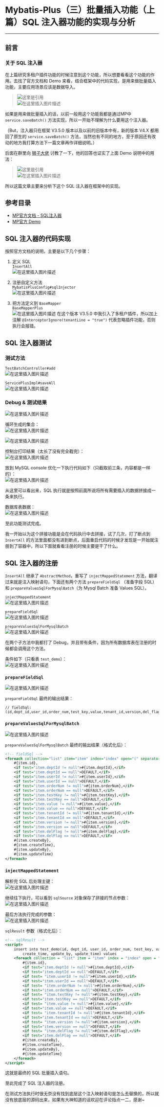# Mybatis-Plus（三）批量插入功能（上篇）SQL 注入器功能的实现与分析
- - -
## 前言
### 关于 SQL 注入器
在上篇研究多租户插件功能的时候注意到这个功能，所以想要看看这个功能的作用。去找了官方文档和 Demo 来看，结合框架中的代码实现，是用来做批量插入功能，主要应用场景应该是数据导入。

> ![这里是引用](img03/9883bb5d40bc4f65a03faf15a2ffdc42.png)<br>
![在这里插入图片描述](img03/8da00858ea074673ba11be2fd37f2fe4.png)

如果是用来做批量插入的话，以前一般用这个功能我都是通过MP中 `service.saveBatch()` 方法实现，所以一开始不理解为什么要用这个注入器。

（But，注入器只在框架 V3.5.0 版本以及以前的旧版本中有，新的版本 V4.X 都用回了原生的 `service.saveBatch()` 方法，当然也有不同的地方，至于原因还有改动的地方我打算方法下一篇文章再作详细说明。）

后面在群里向 [狮子大佬](https://blog.csdn.net/weixin_40461281) 讨教了一下，他的回答也证实了上面 Demo 说明中的用法：

> ![这里是引用](img03/40eff3a3f54f476aa32c9a217d24e5cd.png)<br>
![在这里插入图片描述](img03/d0232e531b984205a935a9021323092a.png)

所以这篇文章主要来分析下这个 SQL 注入器在框架中的实现。

## 参考目录
- [MP官方文档 - SQL注入器](https://baomidou.com/pages/42ea4a/)
- [MP官方 Demo](https://gitee.com/baomidou/mybatis-plus-samples/blob/master/mybatis-plus-sample-deluxe/README.md)

## SQL 注入器的代码实现
按照官方文档的说明，主要是以下几个步骤：

1. 定义 SQL<br>
   `InsertAll`<br>
   ![在这里插入图片描述](img03/82c72575a9fd42748b1a6a67617db55a.png)

2. 注册自定义方法<br>
   `MybatisPlusConfig#sqlInjector`<br>
   ![在这里插入图片描述](img03/8db66bae6b35447fac3f49f088719d36.png)

3. 把方法定义到 `BaseMapper`<br>
   `BaseMapperPlus`<br>
   ![在这里插入图片描述](img03/0ec24a9c2e834cbda7a53899e2c697f4.png)
   在这个版本 V3.5.0 中我引入了多租户插件，所以加上注解 `@InterceptorIgnore(tenantLine = "true")` 代表忽略插件功能，否则执行会报错。

## SQL 注入器测试
### 测试方法
`TestBatchController#add`<br>
![在这里插入图片描述](img03/4fab5bc77079459c9bad962909327c2b.png)

`ServicePlusImpl#saveAll`<br>
![在这里插入图片描述](img03/61e0bf92f2d04188b9379eb7bc43f9e7.png)
### Debug & 测试结果
![在这里插入图片描述](img03/6ec5b68a73e64e8c8b16b0709251c505.png)

循环生成的集合：<br>
![在这里插入图片描述](img03/085655daaa00421c885215b423987bfd.png)

![在这里插入图片描述](img03/dc6e10aff4884ddbb7d330ed697cd9ac.png)

控制台打印结果（太长了没有完全截完）：<br>
![在这里插入图片描述](img03/3195161138b048a4a780996e2c104456.png)

放到 MySQL console 优化一下执行代码如下（只截取前三条，内容都是一样的）：<br>
![在这里插入图片描述](img03/33777434ca294e4899008edc1febfb31.png)

从这里可以看出来，SQL 执行就是按照前面所说将所有需要插入的数据拼接成一条来执行。

数据库表数据：<br>
![在这里插入图片描述](img03/4279b3a0c19849cd946e58bf9bac432c.png)

至此功能测试完成。<br>

我一开始以为这个拼接功能是会在代码执行中去拼接，试了几次，打了断点到 `InsertAll` 的方法里面都没有进到断点，后面重启代码的时候才发现是一开始就注册到了容器中，所以下面就看看注册的时候主要是干了什么。

## SQL 注入器的注册
`InsertAll` 继承了 `AbstractMethod`，重写了 `injectMappedStatement` 方法，翻译过来就是注入映射语句，下面还有两个方法 `prepareFieldSql` （准备字段 SQL）和 `prepareValuesSqlForMysqlBatch`（为 Mysql Batch 准备 Values SQL）。

`injectMappedStatement`<br>
![在这里插入图片描述](img03/a48126252ccc4a50a9639a6a4065c420.png)

`prepareFieldSql`<br>
![在这里插入图片描述](img03/ee89bfa64635462fa8dd514b6b60103c.png)

`prepareValuesSqlForMysqlBatch`<br>
![在这里插入图片描述](img03/f0919bcf11ba45fb969bd1a4e4ac312c.png)

在两个子方法中我都打了 Debug，并且带有条件，因为所有数据库表在注册的时候都会调用这个方法。

条件如下（只看表 `test_demo`）：<br>
![在这里插入图片描述](img03/461d202d39a54795848f166bdecf967d.png)
### `prepareFieldSql`
![在这里插入图片描述](img03/4fbaca3a28e54974a0db22a292142c87.png)

`prepareFieldSql`  最终的输出结果：
```
// fieldSql:
(id,dept_id,user_id,order_num,test_key,value,tenant_id,version,del_flag,create_by,create_time,update_by,update_time)
```
### `prepareValuesSqlForMysqlBatch`
![在这里插入图片描述](img03/010b912f0b6e4e6682c89f9725fef0f6.png)

`prepareValuesSqlForMysqlBatch` 最终的输出结果（格式化后）：
```xml
<!-- fieldSql -->
<foreach collection="list" item="item" index="index" open="(" separator="),(" close=")">
	#{item.id},
	<if test="item.deptId != null">#{item.deptId},</if>
	<if test="item.deptId == null">DEFAULT,</if>
	<if test="item.userId != null">#{item.userId},</if>
	<if test="item.userId == null">DEFAULT,</if>
	<if test="item.orderNum != null">#{item.orderNum},</if>
	<if test="item.orderNum == null">DEFAULT,</if>
	<if test="item.testKey != null">#{item.testKey},</if>
	<if test="item.testKey == null">DEFAULT,</if>
	<if test="item.value != null">#{item.value},</if>
	<if test="item.value == null">DEFAULT,</if>
	<if test="item.tenantId != null">#{item.tenantId},</if>
	<if test="item.tenantId == null">DEFAULT,</if>
	<if test="item.version != null">#{item.version},</if>
	<if test="item.version == null">DEFAULT,</if>
	<if test="item.delFlag != null">#{item.delFlag},</if>
	<if test="item.delFlag == null">DEFAULT,</if>
	#{item.createBy},
	#{item.createTime},
	#{item.updateBy},
	#{item.updateTime}
</foreach>
```
### `injectMappedStatement`
解析完 SQL 后处理主键：<br>
![在这里插入图片描述](img03/3be13f0c560f4095b964c7a03118ceaf.png)

继续往下执行，可以看到 `sqlSource` 对象保存了拼接的节点参数：<br>
![在这里插入图片描述](img03/806c68e77d0341879a527256e8f1a44c.png)

最后方法执行完成的参数：<br>
![在这里插入图片描述](img03/0e1c5bd53cad4b759fa7f441827b760f.png)

`sqlResult` 参数（格式化后）：

```xml
<!-- sqlResult -->
<script>
	insert into test_demo(id, dept_id, user_id, order_num, test_key, value, tenant_id, version, del_flag, create_by,
		create_time, update_by, update_time) values 
	<foreach collection = "list" item = "item" index = "index" open = "(" separator = "),(" close = ")">
		#{item.id}, 
		<if test="item.deptId != null">#{item.deptId},</if>
		<if test="item.deptId == null">DEFAULT,</if> 
		<if test= "item.userId != null">#{item.userId},</if>
		<if test="item.userId == null">DEFAULT,</if>
		<if test= "item.orderNum != null">#{item.orderNum},</if>
		<if test="item.orderNum == null">DEFAULT,</if> 
		<if test= "item.testKey != null">#{item.testKey},</if>
		<if test="item.testKey == null">DEFAULT,</if> 
		<if test= "item.value != null">#{item.value},</if>
		<if test="item.value == null">DEFAULT,</if> 
		<if test= "item.tenantId != null">#{item.tenantId},</if>
		<if test="item.tenantId == null">DEFAULT,</if> 
		<if test= "item.version != null">#{item.version},</if>
		<if test="item.version == null">DEFAULT,</if> 
		<if test= "item.delFlag != null">#{item.delFlag},</if>
		<if test="item.delFlag == null">DEFAULT,</if> 
		#{item.createBy}, 
		#{item.createTime}, 
		#{item.updateBy}, 
		#{item.updateTime} 
	</foreach>
</script>
```
这就是最终的 SQL 批量插入语句。

至此完成了 SQL 注入器的注册。

在测试方法执行时很无奈没有找到底层这个注入映射语句是怎么去替换的，所以就没有放底层的源码出来，如果有大神知道的话欢迎在评论指点一二，感谢~